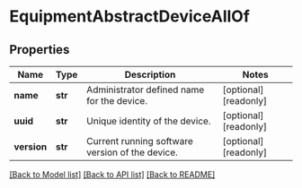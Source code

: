 # EquipmentAbstractDeviceAllOf

## Properties
Name | Type | Description | Notes
------------ | ------------- | ------------- | -------------
**name** | **str** | Administrator defined name for the device.   | [optional] [readonly] 
**uuid** | **str** | Unique identity of the device.   | [optional] [readonly] 
**version** | **str** | Current running software version of the device.    | [optional] [readonly] 

[[Back to Model list]](../README.md#documentation-for-models) [[Back to API list]](../README.md#documentation-for-api-endpoints) [[Back to README]](../README.md)


